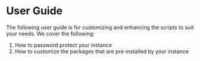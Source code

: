# User Guide

The following user guide is for customizing and enhancing the scripts to suit your needs.  We cover the following: 

1. How to password protect your instance
2. How to customize the packages that are pre-installed by your instance

